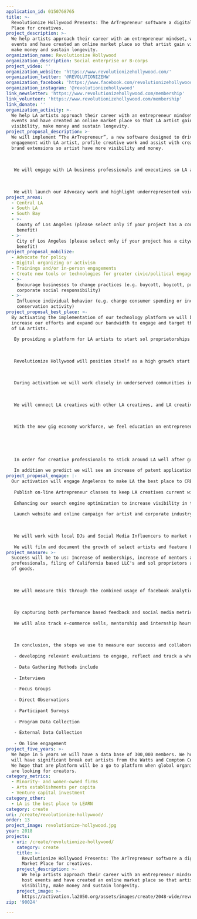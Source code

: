 ```yaml
---
application_id: 0150768765
title: >-
  Revolutionize Hollywood Presents: The ArTrepreneur software a digital Market
  Place for creatives.
project_description: >-
  We help artists approach their career with an entrepreneur mindset, we host
  events and have created an online market place so that artist gain visibility,
  make money and sustain longevity.
organization_name: Revolutionize Hollywood
organization_description: Social enterprise or B-corps
project_video: ''
organization_website: 'https://www.revolutionizehollywood.com/'
organization_twitter: '@REVOLUTIONIZEHW'
organization_facebook: 'https://www.facebook.com/revolutionizehollywood'
organization_instagram: '@revolutionizehollywood'
link_newsletter: 'https://www.revolutionizehollywood.com/membership'
link_volunteer: 'https://www.revolutionizehollywood.com/membership'
link_donate: ''
organization_activity: >-
  We help LA artists approach their career with an entrepreneur mindset, we host
  events and have created an online market place so that LA artist gain
  visibility, make money and sustain longevity.
project_proposal_description: >-
  We will implement “The ArTrepreneur”, a new software designed to drive
  engagement with LA artist, profile creative work and assist with creating
  brand extensions so artist have more visibility and money.
   
   
   
   We will engage with LA business professionals and executives so LA artists have ongoing opportunity to get direct mentorship.
   
   
   
   We will launch our Advocacy work and highlight underrepresented voices including LA women artists and LA artists from underserved communities.
project_areas:
  - Central LA
  - South LA
  - South Bay
  - >-
    County of Los Angeles (please select only if your project has a countywide
    benefit)
  - >-
    City of Los Angeles (please select only if your project has a citywide
    benefit)
project_proposal_mobilize:
  - Advocate for policy
  - Digital organizing or activism
  - Trainings and/or in-person engagements
  - Create new tools or technologies for greater civic/political engagement
  - >-
    Encourage businesses to change practices (e.g. buycott, boycott, promote
    corporate social responsibility)
  - >-
    Influence individual behavior (e.g. change consumer spending or increase
    conservation activity)
project_proposal_best_place: >-
  By activating the implementation of our technology platform we will be able to
  increase our efforts and expand our bandwidth to engage and target thousands
  of LA artists. 
   
   By providing a platform for LA artists to start sol proprietorships and become a strong entrepreneur force, we will directly influence arts establishtments in LA and venture capitalist will be attracted to our technology and our market place of thriving LA artists. 
   
   
   
   Revolutionize Hollywood will position itself as a high growth start up and an incubator of fast growing LA creative companies. 
   
   
   
   During activation we will work closely in underserved communities including Watts, Willowbrook and Compton to begin to provide education on how to enter in the creative sector in LA. In addition we will curate minority and women owned creative firms to fuel economic growth amongst artist in these areas. This will result in healthy, equitable and creative communities and tackle the income inequality in LA. 
   
   
   
   We will connect LA creatives with other LA creatives, and LA creatives with LA industry professionals to help provide real opportunities for visibility for future jobs. We also will use this activation as a platform to bridge social gaps 
   
   
   
   With the new gig economy workforce, we feel education on entrepreneurship and mentorship specifically targeted for artists is essential to making LA a better place to create. 
   
   
   
   
   
   In order for creative professionals to stick around LA well after graduation, LA students must be given real life tools to manage expectations while in school. Our ArTrepreneur curriculum, will focus on developing a sustainable clear career path and will teach artist how to approach their careers with an entrepreneurial mindset so that they grow with structure, increase earning potential and sustain longevity in the creative sectors.
   
   In addition we predict we will see an increase of patent applications, small business and sol propriertor firms opening.
project_proposal_engage: |-
  Our activation will engage Angelenos to make LA the best place to CREATE by:
   
   Publish on-line Artrepreneur classes to keep LA creatives current with industry trends and hands on training for the creative workforce
   
   Enhancing our search engine optimization to increase visibility in the mainstream marketplace. 
   
   Launch website and online campaign for artist and corporate industry partners to attend high profile and local LA based concerts and events. 
   
    
   
   We will work with local DJs and Social Media Influencers to market our software 
   
   We will film and document the growth of select artists and feature LA artists vignettes on social media.
project_measure: >-
  Success will be to us: Increase of memberships, increase of mentors and
  professionals, filing of California based LLC's and sol proprietors and sells
  of goods.
   
   
   
   We will measure this through the combined usage of facebook analytics, survey monkey, testimonials, qualitative and quantitative data to track the project, active users and community supporters. 
   
   
   
   By capturing both performance based feedback and social media metrics our strategic analysis will help us gain a deep understanding of how our software impacts the livelihood of creative LA artists. 
   
   We will also track e-commerce sells, mentorship and internship hours.
   
    
   
   In conclusion, the steps we use to measure our success and collaborations are as follows:
   
   - developing relevant evaluations to engage, reflect and track a wholistic LA artist lifestyle
   
   - Data Gathering Methods include
   
   - Interviews
   
   - Focus Groups
   
   - Direct Observations
   
   - Participant Surveys
   
   - Program Data Collection
   
   - External Data Collection
   
   - On line engagement
project_five_years: >-
  We hope in 5 years we will have a data base of 300,000 members. We hope we
  will have significant break out artists from the Watts and Compton Community.
  We hope that are platform will be a go to platform when global organizations
  are looking for creators.
category_metrics:
  - Minority- and women-owned firms
  - Arts establishments per capita
  - Venture capital investment
category_other:
  - LA is the best place to LEARN
category: create
uri: /create/revolutionize-hollywood/
order: 13
project_image: revolutionize-hollywood.jpg
year: 2018
projects:
  - uri: /create/revolutionize-hollywood/
    category: create
    title: >-
      Revolutionize Hollywood Presents: The ArTrepreneur software a digital
      Market Place for creatives.
    project_description: >-
      We help artists approach their career with an entrepreneur mindset, we
      host events and have created an online market place so that artist gain
      visibility, make money and sustain longevity.
    project_image: >-
      https://activation.la2050.org/assets/images/create/2048-wide/revolutionize-hollywood.jpg
zip: '90024'

---
```

